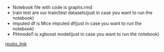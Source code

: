 + Notebook file with code is graphs.rmd
+ train test are our train/test datasets(just in case you want to run the notebook)
+ imputed df is Mice imputed df(just in case you want to run the notebook)
+ PHmodel1 is xgboost model(just in case you want to run the notebook)

[rpubs_link](http://rpubs.com/justin_herman_42/494644)
